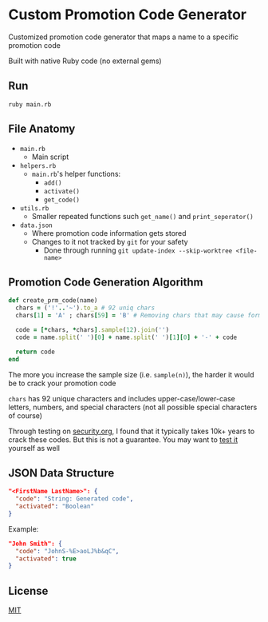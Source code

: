 # Custom Promotion Code Generator
Customized promotion code generator that maps a name to a specific promotion code

Built with native Ruby code (no external gems)

## Run
```
ruby main.rb
```

## File Anatomy
- `main.rb`
  - Main script
- `helpers.rb`
  - `main.rb`'s helper functions:
    - `add()`
    - `activate()`
    - `get_code()`
- `utils.rb`
  - Smaller repeated functions such `get_name()` and `print_seperator()`
- `data.json`
  - Where promotion code information gets stored
  - Changes to it not tracked by `git` for your safety
    - Done through running `git update-index --skip-worktree <file-name>`

## Promotion Code Generation Algorithm
```Ruby
def create_prm_code(name)
  chars = ('!'..'~').to_a # 92 uniq chars
  chars[1] = 'A' ; chars[59] = 'B' # Removing chars that may cause form failure

  code = [*chars, *chars].sample(12).join('')
  code = name.split(' ')[0] + name.split(' ')[1][0] + '-' + code

  return code
end
```
The more you increase the sample size (i.e. `sample(n)`), the harder
it would be to crack your promotion code

`chars` has 92 unique characters and includes upper-case/lower-case letters, numbers, and special characters (not all possible special characters of course)
  
Through testing on [security.org](www.security.org), I found that it typically takes 10k+ years to crack these codes. But this is not a guarantee. You may want to [test it](https://www.security.org/how-secure-is-my-password/) yourself as well


## JSON Data Structure
```JSON
"<FirstName LastName>": {
  "code": "String: Generated code",
  "activated": "Boolean"
}
```

Example:
```JSON
"John Smith": {
  "code": "JohnS-%E>aoLJ%b&qC",
  "activated": true
}
```

## License
[MIT](https://choosealicense.com/licenses/mit/)
